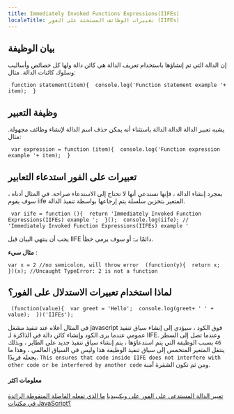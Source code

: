 ```yaml
---
title: Immediately Invoked Functions Expressions(IIFEs)
localeTitle: تعبيرات الوظائف المستحثة على الفور (IIFEs)
---
```

## بيان الوظيفة

إن الدالة التي تم إنشاؤها باستخدام تعريف الدالة هي كائن دالة ولها كل خصائص وأساليب وسلوك كائنات الدالة. مثال:

 `  function statement(item){ 
    console.log('Function statement example '+ item); 
  } 
` 

## وظيفة التعبير

يشبه تعبير الدالة الدالة الدالة باستثناء أنه يمكن حذف اسم الدالة لإنشاء وظائف مجهولة. مثال:

 `  var expression = function (item){ 
    console.log('Function expression example '+ item); 
  } 
` 

## تعبيرات على الفور استدعاء التعابير

بمجرد إنشاء الدالة ، فإنها تستدعي أنها لا تحتاج إلى الاستدعاء صراحة. في المثال أدناه ، سوف يقوم iife المتغير بتخزين سلسلة يتم إرجاعها بواسطة تنفيذ الدالة.

 `  var iife = function (){ 
    return 'Immediately Invoked Function Expressions(IIFEs) example '; 
  }(); 
  console.log(iife); // 'Immediately Invoked Function Expressions(IIFEs) example ' 
` 

يجب أن ينتهي البيان قبل IIFE دائمًا بـ: أو سوف يرمي خطأ.

**مثال سيء** :

 `var x = 2 //no semicolon, will throw error 
 (function(y){ 
  return x; 
 })(x); //Uncaught TypeError: 2 is not a function 
` 

## لماذا استخدام تعبيرات الاستدلال على الفور؟

 `  (function(value){ 
    var greet = 'Hello'; 
    console.log(greet+ ' ' + value); 
  })('IIFEs'); 
` 

في المثال أعلاه عند تنفيذ مشغل javascript فوق الكود ، سيؤدي إلى إنشاء سياق تنفيذ عمومي عندما يرى الكود وإنشاء كائن دالة في الذاكرة لـ IIFE. وعندما تصل إلى السطر `46` بسبب الوظيفة التي يتم استدعاؤها ، يتم إنشاء سياق تنفيذ جديد على الطاير ، وبذلك ينتقل المتغير المتحمس إلى سياق تنفيذ الوظيفة هذا وليس في السياق العالمي ، وهذا ما يجعله فريدًا. `This ensures that code inside IIFE does not interfere with other code or be interfered by another code` ومن ثم تكون الشفرة آمنة.

#### معلومات اكثر

[تعبير الدالة المستدعى على الفور على ويكيبيديا](https://en.wikipedia.org/wiki/Immediately-invoked_function_expression) [ما الذي تفعله الفاصلة المنقوطة الرائدة في مكتبات JavaScript؟](https://stackoverflow.com/questions/1873983/what-does-the-leading-semicolon-in-javascript-libraries-do)